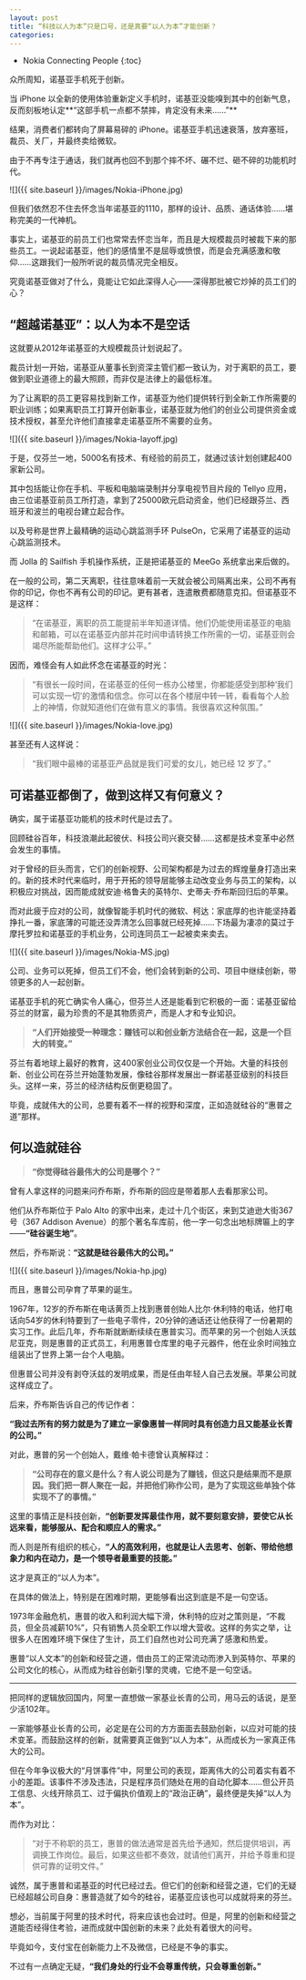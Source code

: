 ```yaml
---
layout: post
title: “科技以人为本”只是口号，还是真要“以人为本”才能创新？
categories: 
---
```


* Nokia Connecting People
{:toc}

众所周知，诺基亚手机死于创新。

当 iPhone 以全新的使用体验重新定义手机时，诺基亚没能嗅到其中的创新气息，反而刻板地认定**“这部手机一点都不禁摔，肯定没有未来……”**

结果，消费者们都转向了屏幕易碎的 iPhone。诺基亚手机迅速衰落，放弃塞班，裁员、关厂，并最终卖给微软。

由于不再专注于通话，我们就再也回不到那个摔不坏、碾不烂、砸不碎的功能机时代。

![]({{ site.baseurl }}/images/Nokia-iPhone.jpg)

但我们依然忍不住去怀念当年诺基亚的1110，那样的设计、品质、通话体验……堪称完美的一代神机。

事实上，诺基亚的前员工们也常常去怀恋当年，而且是大规模裁员时被裁下来的那些员工。一说起诺基亚，他们的感情里不是屈辱或愤恨，而是会充满感激和敬仰……这跟我们一般所听说的裁员情况完全相反。

究竟诺基亚做对了什么，竟能让它如此深得人心——深得那批被它炒掉的员工们的心？

## “超越诺基亚”：以人为本不是空话

这就要从2012年诺基亚的大规模裁员计划说起了。

裁员计划一开始，诺基亚从董事长到资深主管们都一致认为，对于离职的员工，要做到职业道德上的最大照顾，而非仅是法律上的最低标准。

为了让离职的员工更容易找到新工作，诺基亚为他们提供转行到全新工作所需要的职业训练；如果离职员工打算开创新事业，诺基亚就为他们的创业公司提供资金或技术授权，甚至允许他们直接拿走诺基亚所不需要的业务。

![]({{ site.baseurl }}/images/Nokia-layoff.jpg)

于是，仅芬兰一地，5000名有技术、有经验的前员工，就通过该计划创建起400家新公司。

其中包括能让你在手机、平板和电脑端录制并分享电视节目片段的 Tellyo 应用，由三位诺基亚前员工所打造，拿到了25000欧元启动资金，他们已经跟芬兰、西班牙和波兰的电视台建立起合作。

以及号称是世界上最精确的运动心跳监测手环 PulseOn，它采用了诺基亚的运动心跳监测技术。

而 Jolla 的 Sailfish 手机操作系统，正是把诺基亚的 MeeGo 系统拿出来后做的。

在一般的公司，第二天离职，往往意味着前一天就会被公司隔离出来，公司不再有你的印记，你也不再有公司的印记。更有甚者，连遣散费都随意克扣。但诺基亚不是这样：

> “在诺基亚，离职的员工能提前半年知道详情。他们仍能使用诺基亚的电脑和邮箱，可以在诺基亚内部并花时间申请转换工作所需的一切，诺基亚则会竭尽所能帮助他们。这样才公平。”

因而，难怪会有人如此怀念在诺基亚的时光：

> “有很长一段时间，在诺基亚的任何一栋办公楼里，你都能感受到那种‘我们可以实现一切’的激情和信念。你可以在各个楼层中转一转，看看每个人脸上的神情，你就知道他们在做有意义的事情。我很喜欢这种氛围。”

![]({{ site.baseurl }}/images/Nokia-love.jpg)

甚至还有人这样说：

> “我们眼中最棒的诺基亚产品就是我们可爱的女儿，她已经 12 岁了。”

## 可诺基亚都倒了，做到这样又有何意义？

确实，属于诺基亚功能机的技术时代是过去了。

回顾硅谷百年，科技浪潮此起彼伏、科技公司兴衰交替……这都是技术变革中必然会发生的事情。

对于曾经的巨头而言，它们的创新视野、公司架构都是为过去的辉煌量身打造出来的。新的技术时代来临时，用于开拓的领导层能够主动改变业务与员工的架构，以积极应对挑战，因而能成就安迪·格鲁夫的英特尔、史蒂夫·乔布斯回归后的苹果。

而对此疲于应对的公司，就像智能手机时代的微软、柯达：家底厚的也许能坚持着挣扎一番，家底薄的可能还没弄清怎么回事就已经死掉……下场最为凄凉的莫过于摩托罗拉和诺基亚的手机业务，公司连同员工一起被卖来卖去。

![]({{ site.baseurl }}/images/Nokia-MS.jpg)

公司、业务可以死掉，但员工们不会，他们会转到新的公司、项目中继续创新，带领更多的人一起创新。

诺基亚手机的死亡确实令人痛心，但芬兰人还是能看到它积极的一面：诺基亚留给芬兰的财富，最为珍贵的不是其物质资产，而是人才和专业知识。

> **“人们开始接受一种理念：赚钱可以和创业新方法结合在一起，这是一个巨大的转变。”**

芬兰有着地球上最好的教育，这400家创业公司仅仅是一个开始。大量的科技创新、创业公司在芬兰开始蓬勃发展，像硅谷那样发展出一群诺基亚级别的科技巨头。这样一来，芬兰的经济结构反倒更稳固了。

毕竟，成就伟大的公司，总要有着不一样的视野和深度，正如造就硅谷的“惠普之道”那样。

## 何以造就硅谷

> **“你觉得硅谷最伟大的公司是哪个？”**

曾有人拿这样的问题来问乔布斯，乔布斯的回应是带着那人去看那家公司。

他们从乔布斯位于 Palo Alto 的家中出来，走过十几个街区，来到艾迪逊大街367号（367 Addison Avenue）的那个著名车库前，他一字一句念出地标牌匾上的字——**“硅谷诞生地”**。

然后，乔布斯说：**“这就是硅谷最伟大的公司。”**

![]({{ site.baseurl }}/images/Nokia-hp.jpg)

而且，惠普公司孕育了苹果的诞生。

1967年，12岁的乔布斯在电话黄页上找到惠普创始人比尔·休利特的电话，他打电话向54岁的休利特要到了一些电子零件，20分钟的通话还让他获得了一份暑期的实习工作。此后几年，乔布斯就断断续续在惠普实习。而苹果的另一个创始人沃兹尼亚克，则是惠普的正式员工，利用惠普仓库里的电子元器件，他在业余时间独立组装出了世界上第一台个人电脑。

但惠普公司并没有剥夺沃兹的发明成果，而是任由年轻人自己去发展。苹果公司就这样成立了。

后来，乔布斯告诉自己的传记作者：

**“我过去所有的努力就是为了建立一家像惠普一样同时具有创造力且又能基业长青的公司。”**

对此，惠普的另一个创始人，戴维·帕卡德曾认真解释过：

> **“公司存在的意义是什么？有人说公司是为了赚钱，但这只是结果而不是原因。我们把一群人聚在一起，并把他们称作公司，是为了实现这些单独个体实现不了的事情。”**

这里的事情正是科技创新，**“创新要发挥最佳作用，就不要刻意安排，要使它从长远来看，能够服从、配合和顺应人的需求。”**

而人则是所有组织的核心，**“人的高效利用，也就是让人去思考、创新、带给他想象力和内在动力，是一个领导者最重要的技能。”**

这才是真正的“以人为本”。

在具体的做法上，特别是在困难时期，更能够看出这到底是不是一句空话。

1973年金融危机，惠普的收入和利润大幅下滑，休利特的应对之策则是，“不裁员，但全员减薪10%”，只有销售人员全职工作以增大营收。这样的务实之举，让很多人在困难环境下保住了生计，员工们自然也对公司充满了感激和热爱。

惠普“以人文本”的创新和经营之道，借由员工的正常流动而渗入到英特尔、苹果的公司文化的核心，从而成为硅谷创新引擎的灵魂，它绝不是一句空话。

***

把同样的逻辑放回国内，阿里一直想做一家基业长青的公司，用马云的话说，是至少活102年。

一家能够基业长青的公司，必定是在公司的方方面面去鼓励创新，以应对可能的技术变革。而鼓励这样的创新，就需要真正做到“以人为本”，从而成长为一家真正伟大的公司。

但在今年争议极大的“月饼事件”中，阿里公司的表现，距离伟大的公司着实有着不小的差距。该事件不涉及违法，只是程序员们随处在用的自动化脚本……但公开员工信息、火线开除员工、过于偏执价值观上的“政治正确”，最终便是失掉“以人为本”。

而作为对比：

> “对于不称职的员工，惠普的做法通常是首先给予通知，然后提供培训，再调换工作岗位。最后，如果这些都不奏效，就请他们离开，并给予尊重和提供可靠的证明文件。”

诚然，属于惠普和诺基亚的时代已经过去。但它们的创新和经营之道，它们的无疑已经超越公司自身：惠普造就了如今的硅谷，诺基亚应该也可以成就将来的芬兰。

想必，当前属于阿里的技术时代，将来应该也会过时。但是，阿里的创新和经营之道能否经得住考验，进而成就中国创新的未来？此处有着很大的问号。

毕竟如今，支付宝在创新能力上不及微信，已经是不争的事实。

不过有一点确定无疑，**“我们身处的行业不会尊重传统，只会尊重创新。”**
